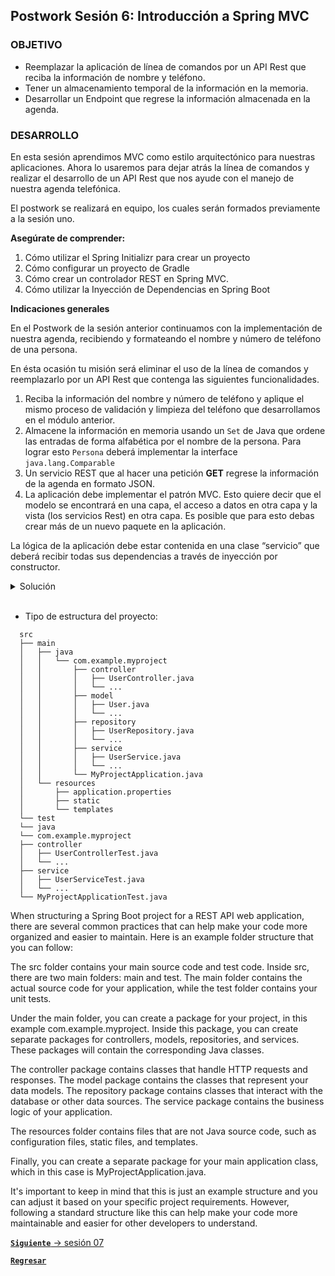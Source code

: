 ## Postwork Sesión 6: Introducción a Spring MVC

### OBJETIVO

- Reemplazar la aplicación de línea de comandos por un API Rest que reciba la información de nombre y teléfono.
- Tener un almacenamiento temporal de la información en la memoria.
- Desarrollar un Endpoint que regrese la información almacenada en la agenda.


### DESARROLLO

En esta sesión aprendimos MVC como estilo arquitectónico para nuestras aplicaciones. Ahora lo usaremos para dejar atrás la línea de comandos y realizar el desarrollo de un API Rest que nos ayude con el manejo de nuestra agenda telefónica.

El postwork se realizará en equipo, los cuales serán formados previamente a la sesión uno.

**Asegúrate de comprender:**

1. Cómo utilizar el Spring Initializr para crear un proyecto
2. Cómo configurar un proyecto de Gradle
3. Cómo crear un controlador REST en Spring MVC.
4. Cómo utilizar la Inyección de Dependencias en Spring Boot

**Indicaciones generales**

En el Postwork de la sesión anterior continuamos con la implementación de nuestra agenda, recibiendo y formateando el nombre y número de teléfono de una persona.

En ésta ocasión tu misión será eliminar el uso de la línea de comandos y reemplazarlo por un API Rest que contenga las siguientes funcionalidades.

1. Reciba la información del nombre y número de teléfono y aplique el mismo proceso de validación y limpieza del teléfono que desarrollamos en el módulo anterior.
1. Almacene la información en memoria usando un `Set` de Java que ordene las entradas de forma alfabética por el nombre de la persona. Para lograr esto `Persona` deberá implementar la interface `java.lang.Comparable`
1. Un servicio REST que al hacer una petición **GET** regrese la información de la agenda en formato JSON.
1. La aplicación debe implementar el patrón MVC. Esto quiere decir que el modelo se encontrará en una capa, el acceso a datos en otra capa y la vista (los servicios Rest) en otra capa. Es posible que para esto debas crear más de un nuevo paquete en la aplicación. 


La lógica de la aplicación debe estar contenida en una clase “servicio” que deberá recibir todas sus dependencias a través de inyección por constructor.

<details>
  <summary>Solución</summary>

Crea cuatro nuevos paquetes dentro de la aplicación: `model` que contendrá el modelo de datos de la aplicación; `controller` que tendrá el controlador principal de la aplicación; `persistence` que contendrá las clases de acceso a datos; y `service` que tendrá los servicios con la lógica de la aplicación.

![imagen](img/img_03.png)

Dentro del paquete `model` replica la clase `Persona` del postwork de la sesión anterior. Sobreescribe dos nuevos métodos: `equals` y `hashCode` usando el nombre de la persona. Esto nos ayudará a que el `Set` en el que almacenaremos la información de la agenda no tenga personas repetidas:

```java
public class Persona {
    private String nombre;
    private String telefono;

    public Persona() {
    }

    public Persona(String nombre, String telefono) {
        this.nombre = nombre;
        this.telefono = telefono;
    }

    public String getNombre() {
        return nombre;
    }

    public void setNombre(String nombre) {
        this.nombre = nombre;
    }

    public String getTelefono() {
        return telefono;
    }

    public void setTelefono(String telefono) {
        this.telefono = telefono;
    }

    @Override
    public String toString() {
        return "Persona{" +
                "nombre='" + nombre + '\'' +
                ", telefono='" + telefono + '\'' +
                '}';
    }

    @Override
    public boolean equals(Object o) {
        if (this == o) return true;
        if (o == null || getClass() != o.getClass()) return false;
        Persona persona = (Persona) o;
        return nombre.equals(persona.nombre);
    }

    @Override
    public int hashCode() {
        return Objects.hash(nombre);
    }
}
```

`Persona` debe implementar también la interface `java.lang.Comparable` usando el `nombre` de la persona. Esto permitirá que la lista de personas en la agenda se ordene de forma automática usando este atributo:

```java
public class Persona implements Comparable<Persona> {
    private String nombre;
    private String telefono;

    public Persona() {
    }

    public Persona(String nombre, String telefono) {
        this.nombre = nombre;
        this.telefono = telefono;
    }

    public String getNombre() {
        return nombre;
    }

    public void setNombre(String nombre) {
        this.nombre = nombre;
    }

    public String getTelefono() {
        return telefono;
    }

    public void setTelefono(String telefono) {
        this.telefono = telefono;
    }

    @Override
    public String toString() {
        return "Persona{" +
                "nombre='" + nombre + '\'' +
                ", telefono='" + telefono + '\'' +
                '}';
    }

    @Override
    public boolean equals(Object o) {
        if (this == o) return true;
        if (o == null || getClass() != o.getClass()) return false;
        Persona persona = (Persona) o;
        return nombre.equals(persona.nombre);
    }

    @Override
    public int hashCode() {
        return Objects.hash(nombre);
    }

    @Override
    public int compareTo(Persona o) {
        return this.nombre.compareTo(o.nombre);
    }
}
```

En el paquete `persistence` crea una nueva clase llamada `AgendaMemoryDao`, esta representará la clase de acceso a datos. En esta sesión la información se almacenará en un `SortedSet` el cual se destruirá al detener la aplicación.

```java
public class AgendaMemoryDao {

    private static final SortedSet<Persona> personas = new TreeSet<>();
}
```

Agrega dos métodos a esta clase, uno que reciba un objeto de tipo `Persona` y lo agregue al `SortedSet` y otro que regrese este `SortedSet`:

```java
public class AgendaMemoryDao {

    private static final SortedSet<Persona> personas = new TreeSet<>();

    public Persona guardaPersona(Persona persona) {
        personas.add(persona);
        return persona;
    }

    public Set<Persona> getPersonas() {
        return personas;
    }
}
```

Para terminar, decora la clase `AgendaMemoryDao` con la anotación `@Repository`, con esto le indicamos a Spring que esta clase debe ser tratada como un **Bean** y su propósito es el acceso a datos.

```java
@Repository
public class AgendaMemoryDao {

    private static final SortedSet<Persona> personas = new TreeSet<>();

    public Persona guardaPersona(Persona persona) {
        personas.add(persona);
        return persona;
    }

    public Set<Persona> getPersonas() {
        return personas;
    }
}
```

Dentro del paquete `service` replica la clase `ValidadorTelefono` de la sesión anterior:

```java
@Service
public class ValidadorTelefono {

    private static final Pattern PATTERN_TELEFONO = Pattern.compile("^(\\d{2,4}[- .]?){2}\\d{4}$");

    public boolean isValido(String telefono) {
        return PATTERN_TELEFONO.matcher(telefono).matches();
    }

    public String limpiaNumero(String telefono){
        return telefono.replaceAll("[^0-9]", "");
    }
}
```

Y dentro de este mismo paquete agrega una nueva clase `AgendaService` la cual reciba una instancia de `ValidadorTelefono` y `AgendaMemoryDao` por medio de inyección de constructor:

```java
public class AgendaService {

    private final ValidadorTelefono validadorTelefono;
    private final AgendaMemoryDao agendaDao;

    @Autowired
    public AgendaService(ValidadorTelefono validadorTelefono, AgendaMemoryDao agendaDao) {
        this.validadorTelefono = validadorTelefono;
        this.agendaDao = agendaDao;
    }
}
```

Agrega un primer método a esta clase que se encargará de recibir como parámetro una persona, validar si el número de teléfono es válido, en cuyo caso eliminará cualquier caracter no numérico y lo guardará en la agenda. Si el teléfono no es válido entonces deberá regresar `null` como valor; de esta forma sabremos que el teléfono no es válido. En módulos posteriores aprenderás una forma mejor de manejar estas validaciones.

```java
    public Persona guardaPersona(Persona persona) {

        if (!validadorTelefono.isValido(persona.getTelefono())) {
            return null;
        }
        String telefono = validadorTelefono.limpiaNumero(persona.getTelefono());

        persona.setTelefono(telefono);

        return agendaDao.guardaPersona(persona);
    }
```

El segundo método será más sencillo, simplemente usará la instancia de `AgendaMemoryDao` para regresar la lista de todas las personas contenidas en la agenda.

```java
    public Set<Persona> getPersonas() {
        return agendaDao.getPersonas();
    }
```

No olvides decorar esta clase con la anotación `@Service`

```java
@Service
public class AgendaService {

    private final ValidadorTelefono validadorTelefono;
    private final AgendaMemoryDao agendaDao;

    @Autowired
    public AgendaService(ValidadorTelefono validadorTelefono, AgendaMemoryDao agendaDao) {
        this.validadorTelefono = validadorTelefono;
        this.agendaDao = agendaDao;
    }

    public Persona guardaPersona(Persona persona) {

        if (!validadorTelefono.isValido(persona.getTelefono())) {
            return null;
        }
        String telefono = validadorTelefono.limpiaNumero(persona.getTelefono());

        persona.setTelefono(telefono);

        return agendaDao.guardaPersona(persona);
    }

    public Set<Persona> getPersonas() {
        return agendaDao.getPersonas();
    }
}
```

Para terminar, debemos crear una nueva clase en el paquete `controller` la cual recibirá las peticiones de nuestros clientes. Esta clase debe estar decorada con las anotaciones `@RestController` y `@RequestMapping`:

@RestController
@RequestMapping("/api/v1/agenda")
public class AgendaController {

}

Además, debe tener una instancia de `AgendaService` que reciba por medio de la inyección de constructor:

```java

private final AgendaService agendaService;

@Autowired
public AgendaController(AgendaService agendaService) {
    this.agendaService = agendaService;
}
```

El primer método que implementaremos regresará la lista completa de `Persona`s que estén registradas en la agenda. Esta corresponderá a un método HTTP **GET**:

```java
@GetMapping
public ResponseEntity<Set<Persona>> getPersonas(){
  return ResponseEntity.ok(agendaService.getPersonas());
}
```

El segundo método de esta clase recibirá un objeto de tipo `Persona`, en el cuerpo de una petición HTTP **POST**, el cual guardará. Si obtiene un valor nulo quiere decir que algo no fue correcto al momento de almacenar la información y regresará un error. Si obtiene un nuevo objeto `Persona` lo regresará en la respuesta. En módulos posteriores aprenderás una mejor forma de manejar estos errores.

```java
    @PostMapping
    public ResponseEntity<Persona> guardaPersona(@RequestBody Persona persona) {
        Persona resultado = agendaService.guardaPersona(persona);

        if (resultado == null) {
            return ResponseEntity.badRequest().build();
        }

        return ResponseEntity.ok(resultado);
    }
```

La clase completa queda de la siguiente forma:
```java
@RestController
@RequestMapping("/api/v1/agenda")
public class AgendaController {

    private final AgendaService agendaService;

    @Autowired
    public AgendaController(AgendaService agendaService) {
        this.agendaService = agendaService;
    }

    @PostMapping
    public ResponseEntity<Persona> guardaPersona(@RequestBody Persona persona) {
        Persona resultado = agendaService.guardaPersona(persona);

        if (resultado == null) {
            return ResponseEntity.badRequest().build();
        }

        return ResponseEntity.ok(resultado);
    }

    @GetMapping
    public ResponseEntity<Set<Persona>> getPersonas(){
        return ResponseEntity.ok(agendaService.getPersonas());
    }
}
```
Ahora ejecuta la aplicación y desde postman envía una petición **POST** a esta URL: [http://localhost:8080/api/v1/agenda](http://localhost:8080/api/v1/agenda):

```json
{
    "nombre": "Beto",
    "telefono": "5512345678"
}
```

Debes obtener la siguiente salida en Postman:

![imagen](img/img_04.png)


Si ahora consultas la lista de personas registradas debes obtener la siguiente salida [http://localhost:8080/api/v1/agenda](http://localhost:8080/api/v1/agenda):

![imagen](img/img_05.png)

Continúa agregando más registros para que veas como poco a poco se va llenando la agenda con la información proporcionada.

![imagen](img/img_06.png)


</details>

<br>

* Tipo de estructura del proyecto:

```
  src
  ├── main
  │   ├── java
  │   │   └── com.example.myproject
  │   │       ├── controller
  │   │       │   ├── UserController.java
  │   │       │   └── ...
  │   │       ├── model
  │   │       │   ├── User.java
  │   │       │   └── ...
  │   │       ├── repository
  │   │       │   ├── UserRepository.java
  │   │       │   └── ...
  │   │       ├── service
  │   │       │   ├── UserService.java
  │   │       │   └── ...
  │   │       └── MyProjectApplication.java
  │   └── resources
  │       ├── application.properties
  │       ├── static
  │       └── templates
  └── test
  └── java
  └── com.example.myproject
  ├── controller
  │   ├── UserControllerTest.java
  │   └── ...
  ├── service
  │   ├── UserServiceTest.java
  │   └── ...
  └── MyProjectApplicationTest.java

```


When structuring a Spring Boot project for a REST API web application, there are several common practices that can help make your code more organized and easier to maintain. Here is an example folder structure that you can follow:

The src folder contains your main source code and test code. Inside src, there are two main folders: main and test. The main folder contains the actual source code for your application, while the test folder contains your unit tests.

Under the main folder, you can create a package for your project, in this example com.example.myproject. Inside this package, you can create separate packages for controllers, models, repositories, and services. These packages will contain the corresponding Java classes.

The controller package contains classes that handle HTTP requests and responses. The model package contains the classes that represent your data models. The repository package contains classes that interact with the database or other data sources. The service package contains the business logic of your application.

The resources folder contains files that are not Java source code, such as configuration files, static files, and templates.

Finally, you can create a separate package for your main application class, which in this case is MyProjectApplication.java.

It's important to keep in mind that this is just an example structure and you can adjust it based on your specific project requirements. However, following a standard structure like this can help make your code more maintainable and easier for other developers to understand.


[**`Siguiente`** -> sesión 07](../../Sesion-07/)

[**`Regresar`**](../)